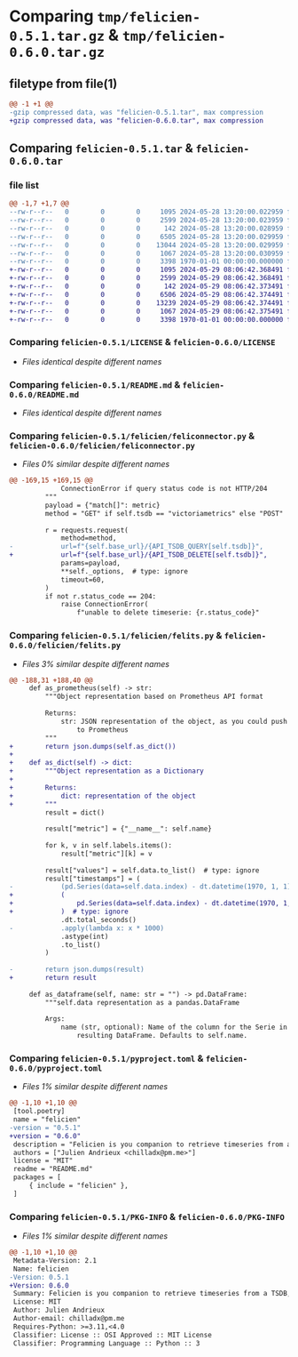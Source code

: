 # Comparing `tmp/felicien-0.5.1.tar.gz` & `tmp/felicien-0.6.0.tar.gz`

## filetype from file(1)

```diff
@@ -1 +1 @@
-gzip compressed data, was "felicien-0.5.1.tar", max compression
+gzip compressed data, was "felicien-0.6.0.tar", max compression
```

## Comparing `felicien-0.5.1.tar` & `felicien-0.6.0.tar`

### file list

```diff
@@ -1,7 +1,7 @@
--rw-r--r--   0        0        0     1095 2024-05-28 13:20:00.022959 felicien-0.5.1/LICENSE
--rw-r--r--   0        0        0     2599 2024-05-28 13:20:00.023959 felicien-0.5.1/README.md
--rw-r--r--   0        0        0      142 2024-05-28 13:20:00.028959 felicien-0.5.1/felicien/__init__.py
--rw-r--r--   0        0        0     6505 2024-05-28 13:20:00.029959 felicien-0.5.1/felicien/feliconnector.py
--rw-r--r--   0        0        0    13044 2024-05-28 13:20:00.029959 felicien-0.5.1/felicien/felits.py
--rw-r--r--   0        0        0     1067 2024-05-28 13:20:00.030959 felicien-0.5.1/pyproject.toml
--rw-r--r--   0        0        0     3398 1970-01-01 00:00:00.000000 felicien-0.5.1/PKG-INFO
+-rw-r--r--   0        0        0     1095 2024-05-29 08:06:42.368491 felicien-0.6.0/LICENSE
+-rw-r--r--   0        0        0     2599 2024-05-29 08:06:42.368491 felicien-0.6.0/README.md
+-rw-r--r--   0        0        0      142 2024-05-29 08:06:42.373491 felicien-0.6.0/felicien/__init__.py
+-rw-r--r--   0        0        0     6506 2024-05-29 08:06:42.374491 felicien-0.6.0/felicien/feliconnector.py
+-rw-r--r--   0        0        0    13239 2024-05-29 08:06:42.374491 felicien-0.6.0/felicien/felits.py
+-rw-r--r--   0        0        0     1067 2024-05-29 08:06:42.375491 felicien-0.6.0/pyproject.toml
+-rw-r--r--   0        0        0     3398 1970-01-01 00:00:00.000000 felicien-0.6.0/PKG-INFO
```

### Comparing `felicien-0.5.1/LICENSE` & `felicien-0.6.0/LICENSE`

 * *Files identical despite different names*

### Comparing `felicien-0.5.1/README.md` & `felicien-0.6.0/README.md`

 * *Files identical despite different names*

### Comparing `felicien-0.5.1/felicien/feliconnector.py` & `felicien-0.6.0/felicien/feliconnector.py`

 * *Files 0% similar despite different names*

```diff
@@ -169,15 +169,15 @@
             ConnectionError if query status code is not HTTP/204
         """
         payload = {"match[]": metric}
         method = "GET" if self.tsdb == "victoriametrics" else "POST"
 
         r = requests.request(
             method=method,
-            url=f"{self.base_url}/{API_TSDB_QUERY[self.tsdb]}",
+            url=f"{self.base_url}/{API_TSDB_DELETE[self.tsdb]}",
             params=payload,
             **self._options,  # type: ignore
             timeout=60,
         )
         if not r.status_code == 204:
             raise ConnectionError(
                 f"unable to delete timeserie: {r.status_code}"
```

### Comparing `felicien-0.5.1/felicien/felits.py` & `felicien-0.6.0/felicien/felits.py`

 * *Files 3% similar despite different names*

```diff
@@ -188,31 +188,40 @@
     def as_prometheus(self) -> str:
         """Object representation based on Prometheus API format
 
         Returns:
             str: JSON representation of the object, as you could push it
                 to Prometheus
         """
+        return json.dumps(self.as_dict())
+
+    def as_dict(self) -> dict:
+        """Object representation as a Dictionary
+
+        Returns:
+            dict: representation of the object
+        """
         result = dict()
 
         result["metric"] = {"__name__": self.name}
 
         for k, v in self.labels.items():
             result["metric"][k] = v
 
         result["values"] = self.data.to_list()  # type: ignore
         result["timestamps"] = (
-            (pd.Series(data=self.data.index) - dt.datetime(1970, 1, 1))
+            (
+                pd.Series(data=self.data.index) - dt.datetime(1970, 1, 1)
+            )  # type: ignore
             .dt.total_seconds()
-            .apply(lambda x: x * 1000)
             .astype(int)
             .to_list()
         )
 
-        return json.dumps(result)
+        return result
 
     def as_dataframe(self, name: str = "") -> pd.DataFrame:
         """self.data representation as a pandas.DataFrame
 
         Args:
             name (str, optional): Name of the column for the Serie in the
                 resulting DataFrame. Defaults to self.name.
```

### Comparing `felicien-0.5.1/pyproject.toml` & `felicien-0.6.0/pyproject.toml`

 * *Files 1% similar despite different names*

```diff
@@ -1,10 +1,10 @@
 [tool.poetry]
 name = "felicien"
-version = "0.5.1"
+version = "0.6.0"
 description = "Felicien is you companion to retrieve timeseries from a TSDB, to transform it in various format and to push it to a TSDB."
 authors = ["Julien Andrieux <chilladx@pm.me>"]
 license = "MIT"
 readme = "README.md"
 packages = [
     { include = "felicien" },
 ]
```

### Comparing `felicien-0.5.1/PKG-INFO` & `felicien-0.6.0/PKG-INFO`

 * *Files 1% similar despite different names*

```diff
@@ -1,10 +1,10 @@
 Metadata-Version: 2.1
 Name: felicien
-Version: 0.5.1
+Version: 0.6.0
 Summary: Felicien is you companion to retrieve timeseries from a TSDB, to transform it in various format and to push it to a TSDB.
 License: MIT
 Author: Julien Andrieux
 Author-email: chilladx@pm.me
 Requires-Python: >=3.11,<4.0
 Classifier: License :: OSI Approved :: MIT License
 Classifier: Programming Language :: Python :: 3
```

